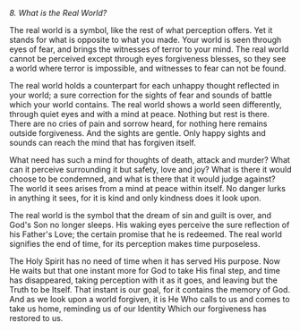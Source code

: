 *8. What is the Real World?*

The real world is a symbol, like the rest of what perception offers. Yet it stands for what is opposite to what you made. Your world is seen through eyes of fear, and brings the witnesses of terror to your mind. The real world cannot be perceived except through eyes forgiveness blesses, so they see a world where terror is impossible, and witnesses to fear can not be found.

The real world holds a counterpart for each unhappy thought reflected in your world; a sure correction for the sights of fear and sounds of battle which your world contains. The real world shows a world seen differently, through quiet eyes and with a mind at peace. Nothing but rest is there. There are no cries of pain and sorrow heard, for nothing here remains outside forgiveness. And the sights are gentle. Only happy sights and sounds can reach the mind that has forgiven itself.

What need has such a mind for thoughts of death, attack and murder? What can it perceive surrounding it but safety, love and joy? What is there it would choose to be condemned, and what is there that it would judge against? The world it sees arises from a mind at peace within itself. No danger lurks in anything it sees, for it is kind and only kindness does it look upon.

The real world is the symbol that the dream of sin and guilt is over, and God's Son no longer sleeps. His waking eyes perceive the sure reflection of his Father's Love; the certain promise that he is redeemed. The real world signifies the end of time, for its perception makes time purposeless.

The Holy Spirit has no need of time when it has served His purpose. Now He waits but that one instant more for God to take His final step, and time has disappeared, taking perception with it as it goes, and leaving but the Truth to be Itself. That instant is our goal, for it contains the memory of God. And as we look upon a world forgiven, it is He Who calls to us and comes to take us home, reminding us of our Identity Which our forgiveness has restored to us.